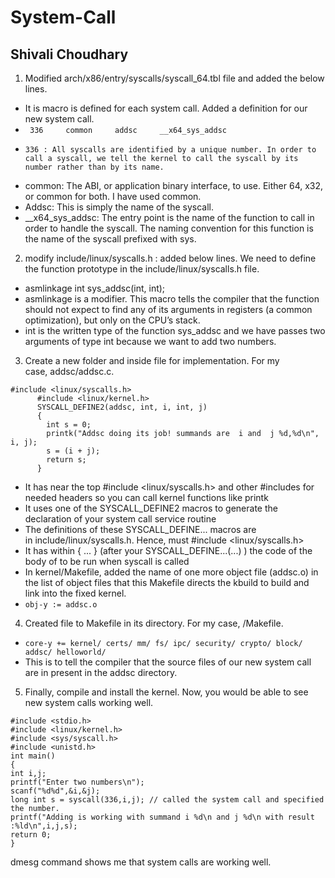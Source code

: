 # System-Call
## Shivali Choudhary

1. Modified arch/x86/entry/syscalls/syscall_64.tbl file and added the below lines.
  -	It is macro is defined for each system call. Added a definition for our new system call. 
  - ```	336     common     addsc     __x64_sys_addsc```
  - 	336 : All syscalls are identified by a unique number. In order to call a syscall, we tell the kernel to call the syscall by its number rather than by its name.
  -	common: The ABI, or application binary interface, to use. Either 64, x32, or common for both. I have used common.
  - Addsc: This is simply the name of the syscall.
  - __x64_sys_addsc: The entry point is the name of the function to call in order to handle the syscall. The naming convention for this function is the name of the syscall prefixed with sys.

2.  modify include/linux/syscalls.h : added below lines. We need to define the function prototype in the include/linux/syscalls.h file.
  - asmlinkage int sys_addsc(int, int);
  - asmlinkage is a modifier. This macro tells the compiler that the function should not expect to find any of its arguments in registers (a common optimization), but only on the CPU’s stack. 
  - int is the written type of the function sys_addsc and we have passes two arguments of type int because we want to add two numbers.

3. Create a new folder and inside file for implementation. For my case, addsc/addsc.c.
  ``` 
  #include <linux/syscalls.h> 
        #include <linux/kernel.h>  
        SYSCALL_DEFINE2(addsc, int, i, int, j) 
        {
          int s = 0;
          printk("Addsc doing its job! summands are  i and  j %d,%d\n", i, j);
          s = (i + j); 
          return s; 
        } 
  ```
        
  - It has near the top #include <linux/syscalls.h> and other #includes for needed headers so you can call kernel functions like printk
  - It uses one of the SYSCALL_DEFINE2 macros to generate the declaration of your system call service routine
  - The definitions of these SYSCALL_DEFINE... macros are in include/linux/syscalls.h. Hence, must #include <linux/syscalls.h>
  - It has within { ... } (after your SYSCALL_DEFINE...(...) ) the code of the body of to be run when syscall is called
  - In kernel/Makefile, added the name of one more object file (addsc.o) in the list of object files that this Makefile directs the kbuild to build and link into the fixed kernel.
  - ``` obj-y := addsc.o ```

4. Created file to Makefile in its directory. For my case, /Makefile.

  - ``` core-y += kernel/ certs/ mm/ fs/ ipc/ security/ crypto/ block/ addsc/ helloworld/ ```
  - This is to tell the compiler that the source files of our new system call are in present in the addsc directory.

5. Finally, compile and install the kernel. Now, you would be able to see new system calls working well.
```
#include <stdio.h> 
#include <linux/kernel.h> 
#include <sys/syscall.h> 
#include <unistd.h>  
int main()
{ 
int i,j; 
printf("Enter two numbers\n"); 
scanf("%d%d",&i,&j); 
long int s = syscall(336,i,j); // called the system call and specified the number.
printf("Adding is working with summand i %d\n and j %d\n with result :%ld\n",i,j,s);
return 0; 
}
```

dmesg command shows me that system calls are working well.

